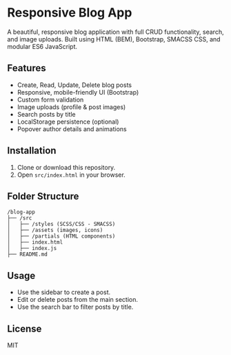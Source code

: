 # Responsive Blog App

A beautiful, responsive blog application with full CRUD functionality, search, and image uploads. Built using HTML (BEM), Bootstrap, SMACSS CSS, and modular ES6 JavaScript.

## Features
- Create, Read, Update, Delete blog posts
- Responsive, mobile-friendly UI (Bootstrap)
- Custom form validation
- Image uploads (profile & post images)
- Search posts by title
- LocalStorage persistence (optional)
- Popover author details and animations

## Installation
1. Clone or download this repository.
2. Open `src/index.html` in your browser.

## Folder Structure
```
/blog-app
├── /src
│   ├── /styles (SCSS/CSS - SMACSS)
│   ├── /assets (images, icons)
│   ├── /partials (HTML components)
│   ├── index.html
│   ├── index.js
├── README.md
```

## Usage
- Use the sidebar to create a post.
- Edit or delete posts from the main section.
- Use the search bar to filter posts by title.

## License
MIT
